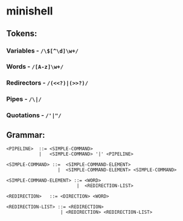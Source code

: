# minishell

## Tokens:
### Variables - `/\$[^\d]\w+/`
### Words - `/[A-z]\w+/`
### Redirectors - `/(<<?)|(>>?)/`
### Pipes - `/\|/`
### Quotations - `/'|"/`

## Grammar:

```
<PIPELINE> 	::=	<SIMPLE-COMMAND>
			|	<SIMPLE-COMMAND> '|' <PIPELINE>

<SIMPLE-COMMAND> ::=  <SIMPLE-COMMAND-ELEMENT>
                   |  <SIMPLE-COMMAND-ELEMENT> <SIMPLE-COMMAND>

<SIMPLE-COMMAND-ELEMENT> ::= <WORD>
                          |  <REDIRECTION-LIST>

<REDIRECTION>   ::= <DIRECTION> <WORD>

<REDIRECTION-LIST> ::= <REDIRECTION>
                    | <REDIRECTION> <REDIRECTION-LIST>
```